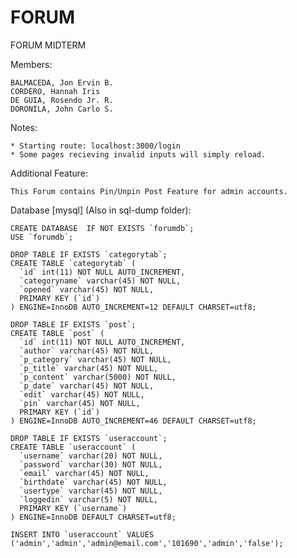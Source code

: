 # FORUM 
FORUM MIDTERM

Members: 
	
	BALMACEDA, Jon Ervin B.
	CORDERO, Hannah Iris
	DE GUIA, Rosendo Jr. R.
	DORONILA, John Carlo S.

Notes:
	
	* Starting route: localhost:3000/login
	* Some pages recieving invalid inputs will simply reload.

Additional Feature:
	
	This Forum contains Pin/Unpin Post Feature for admin accounts. 

Database [mysql] (Also in sql-dump folder):

	CREATE DATABASE  IF NOT EXISTS `forumdb`;
	USE `forumdb`;

	DROP TABLE IF EXISTS `categorytab`;
	CREATE TABLE `categorytab` (
	  `id` int(11) NOT NULL AUTO_INCREMENT,
	  `categoryname` varchar(45) NOT NULL,
	  `opened` varchar(45) NOT NULL,
	  PRIMARY KEY (`id`)
	) ENGINE=InnoDB AUTO_INCREMENT=12 DEFAULT CHARSET=utf8;

	DROP TABLE IF EXISTS `post`;
	CREATE TABLE `post` (
	  `id` int(11) NOT NULL AUTO_INCREMENT,
	  `author` varchar(45) NOT NULL,
	  `p_category` varchar(45) NOT NULL,
	  `p_title` varchar(45) NOT NULL,
	  `p_content` varchar(5000) NOT NULL,
	  `p_date` varchar(45) NOT NULL,
	  `edit` varchar(45) NOT NULL,
	  `pin` varchar(45) NOT NULL,
	  PRIMARY KEY (`id`)
	) ENGINE=InnoDB AUTO_INCREMENT=46 DEFAULT CHARSET=utf8;

	DROP TABLE IF EXISTS `useraccount`;
	CREATE TABLE `useraccount` (
	  `username` varchar(20) NOT NULL,
	  `password` varchar(30) NOT NULL,
	  `email` varchar(45) NOT NULL,
	  `birthdate` varchar(45) NOT NULL,
	  `usertype` varchar(45) NOT NULL,
	  `loggedin` varchar(5) NOT NULL,
	  PRIMARY KEY (`username`)
	) ENGINE=InnoDB DEFAULT CHARSET=utf8;

	INSERT INTO `useraccount` VALUES ('admin','admin','admin@email.com','101690','admin','false');




